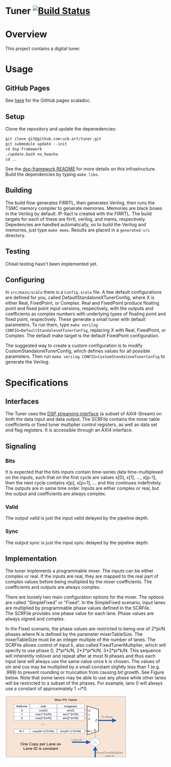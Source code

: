 Tuner [![Build Status](https://travis-ci.org/ucb-art/tuner.svg?branch=master)](https://travis-ci.org/ucb-art/tuner)
=======================

# Overview

This project contains a digital tuner.

# Usage

## GitHub Pages

See [here](https://ucb-art.github.io/tuner/latest/api/) for the GitHub pages scaladoc.

## Setup

Clone the repository and update the depenedencies:

```
git clone git@github.com:ucb-art/tuner.git
git submodule update --init
cd dsp-framework
./update.bash no_hwacha
cd ..
```

See the [dsp-framework README](https://github.com/ucb-art/dsp-framework/blob/master/README.md) for more details on this infrastructure.
Build the dependencies by typing `make libs`.

## Building

The build flow generates FIRRTL, then generates Verilog, then runs the TSMC memory compiler to generate memories.
Memories are black boxes in the Verilog by default.
IP-Xact is created with the FIRRTL.
The build targets for each of these are firrtl, verilog, and mems, respectively.
Depedencies are handled automatically, so to build the Verilog and memories, just type `make mems`.
Results are placed in a `generated-src` directory.

## Testing

Chisel testing hasn't been implemented yet.

## Configuring

In `src/main/scala` there is a `Config.scala` file.
A few default configurations are defined for you, called DefaultStandaloneXTunerConfig, where X is either Real, FixedPoint, or Complex.
Real and FixedPoint produce floating point and fixed point input versions, respectively, with the outputs and coefficients as complex numbers with underlying types of floating point and fixed point, respectively.
These generate a small tuner with default parameters.
To run them, type `make verilog CONFIG=DefaultStandaloneXTunerConfig`, replacing X with Real, FixedPoint, or Complex.
The default make target is the default FixedPoint configuration.

The suggested way to create a custom configuration is to modify CustomStandaloneTunerConfig, which defines values for all possible parameters.
Then run `make verilog CONFIG=CustomStandaloneTunerConfig` to generate the Verilog.

# Specifications

## Interfaces

The Tuner uses the [DSP streaming interface](https://github.com/ucb-art/rocket-dsp-utils/blob/master/doc/stream.md) (a subset of AXI4-Stream) on both the data input and data output.
The SCRFile contains the mixer table coefficients or fixed tuner multiplier control registers, as well as data set end flag registers.
It is accessible through an AXI4 interface.

## Signaling

### Bits

It is expected that the bits inputs contain time-series data time-multiplexed on the inputs, such that on the first cycle are values x[0], x[1], …, x[p-1], then the next cycle contains x[p], x[p+1], … and this continues indefinitely. 
The outputs are in same time order.
Inputs are either complex or real, but the output and coefficients are always complex.

### Valid

The output valid is just the input valid delayed by the pipeline depth.

### Sync

The output sync is just the input sync delayed by the pipeline depth.

## Implementation

The tuner implements a programmable mixer.
The inputs can be either complex or real.
If the inputs are real, they are mapped to the real part of complex values before being multiplied by the mixer coefficients.
The coefficients and outputs are always complex.

There are loosely two main configuration options for the mixer.
The options are called "SimpleFixed" or "Fixed".
In the SimpleFixed scenario, input lanes are multiplied by programmable phase values defined in the SCRFile.  
The SCRFile provides one phase value for each lane. 
Phase values are always signed and complex.

In the Fixed scenario, the phase values are restricted to being one of 2\*pi/N phases where N is defined by the parameter mixerTableSize.
The mixerTableSize must be an integer multiple of the number of lanes.
The SCRFile allows control of input k, also called FixedTunerMultiplier, which will specify to use phase 0, 2\*pi\*k/N, 2\*2\*pi\*k/N, 3\*2\*pi\*k/N.
This sequence will inherently rollover and repeat after at most N phases and thus each input lane will always use the same value once k is chosen.
The values of sin and cos may be multiplied by a small constant slightly less than 1 (e.g. .999) to prevent rounding or truncation from causing bit growth.
See Figure below.
Note that some lanes may be able to use any phase while other lanes will be restricted to a subset of the phases.
For example, lane 0 will always use a constant of approximately 1 +i\*0.

![SimpleFixed mixer table](/doc/simplemixer.png?raw=true)

